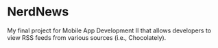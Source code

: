 # NerdNews
My final project for Mobile App Development II that allows developers to view RSS feeds from various sources (i.e., Chocolately).
